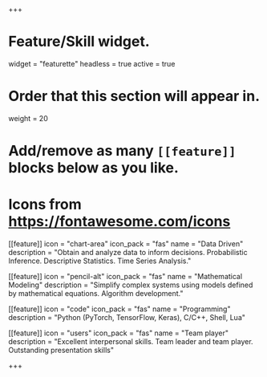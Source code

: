 +++
# Feature/Skill widget.
widget = "featurette"
headless = true
active = true

# Order that this section will appear in.
weight = 20

# Add/remove as many `[[feature]]` blocks below as you like.
# Icons from https://fontawesome.com/icons

[[feature]]
  icon = "chart-area"
  icon_pack = "fas"
  name = "Data Driven"
  description = "Obtain and analyze data to inform decisions. Probabilistic Inference. Descriptive Statistics. Time Series Analysis."

[[feature]]
  icon = "pencil-alt"
  icon_pack = "fas"
  name = "Mathematical Modeling"
  description = "Simplify complex systems using models defined by mathematical equations. Algorithm development."

[[feature]]
  icon = "code"
  icon_pack = "fas"
  name = "Programming"
  description = "Python (PyTorch, TensorFlow, Keras), C/C++, Shell, Lua"

[[feature]]
  icon = "users"
  icon_pack = "fas"
  name = "Team player"
  description = "Excellent interpersonal skills. Team leader and team player. Outstanding presentation skills"

+++

